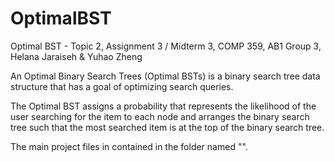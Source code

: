 # OptimalBST
Optimal BST - Topic 2, Assignment 3 / Midterm 3, COMP 359, AB1 Group 3, Helana Jaraiseh &amp; Yuhao Zheng

An Optimal Binary Search Trees (Optimal BSTs) is a binary search tree data structure that has a goal of optimizing search queries. 

The Optimal BST assigns a probability that represents the likelihood of the user searching for the item to each node 
and arranges the binary search tree such that the most searched item is at the top of the binary search tree.

The main project files in contained in the folder named "".
